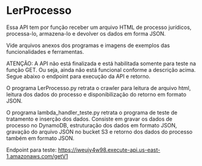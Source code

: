 # LerProcesso

Essa API tem por função receber um arquivo HTML de processo jurídicos, processa-lo, armazena-lo e devolver os dados em forma JSON.

Vide arquivos anexos dos programas e imagens de exemplos das funcionalidades e ferramentas.

ATENÇÃO: A API não está finalizada e está habilitada somente para teste na função GET. Ou seja, ainda não está funcional conforme a descrição acima. Segue abaixo o endpoint para execução da API e retorno.

O programa LerProcesso.py retrata o crawler para leitura de arquivo html, leitura dos dados do processo e disponibilização do retorno em formato JSON.

O programa lambda_handler_teste.py retrata o programa de teste de tratamento e inserção dos dados. Consiste em gravar os dados de processo no DynamoDB, estruturação dos dados em formato JSON, gravação do arquivo JSON no bucket S3 e retorno dos dados do processo também em formato JSON.

Endpoint para teste:  https://iweujy4w98.execute-api.us-east-1.amazonaws.com/getV1
